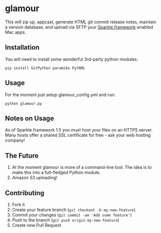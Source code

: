 # glamour

This will zip up, appcast, generate HTML git commit release notes, maintain a version database, and upload via SFTP your [Sparkle.framework](https://github.com/andymatuschak/Sparkle) enabled Mac apps.

## Installation

You will need to install some wonderful 3rd-party python modules:

	pip install GitPython paramiko PyYAML

## Usage

For the moment just setup glamour_config.yml and run:

	python glamour.py

## Notes on Usage

As of Sparkle.framework 1.5 you must host your files on an HTTPS server. Many hosts offer a shared SSL certificate for free - ask your web hosting company!

## The Future

1. At the moment glamour is more of a command-line tool. The idea is to make this into a full-fledged Python module.
2. Amazon S3 uploading!


## Contributing

1. Fork it
2. Create your feature branch (`git checkout -b my-new-feature`)
3. Commit your changes (`git commit -am 'Add some feature'`)
4. Push to the branch (`git push origin my-new-feature`)
5. Create new Pull Request